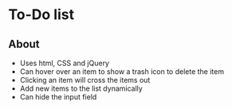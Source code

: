 # To-Do list

## About
- Uses html, CSS and jQuery
- Can hover over an item to show a trash icon to delete the item
- Clicking an item will cross the items out
- Add new items to the list dynamically
- Can hide the input field
